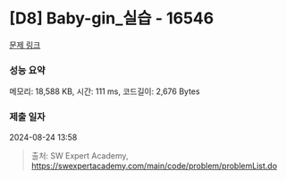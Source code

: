 # [D8] Baby-gin_실습 - 16546 

[문제 링크](https://swexpertacademy.com/main/code/problem/problemDetail.do?contestProbId=AYZS3UfKuQgDFARc) 

### 성능 요약

메모리: 18,588 KB, 시간: 111 ms, 코드길이: 2,676 Bytes

### 제출 일자

2024-08-24 13:58



> 출처: SW Expert Academy, https://swexpertacademy.com/main/code/problem/problemList.do